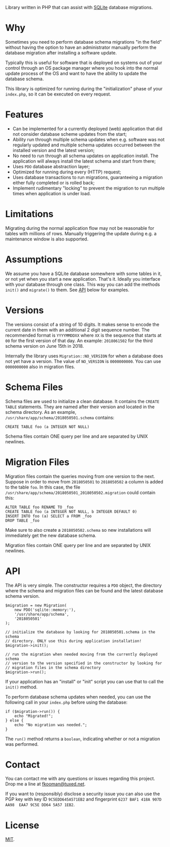 Library written in PHP that can assist with 
[SQLite](https://www.sqlite.org/index.html) database migrations.

# Why

Sometimes you need to perform database schema migrations "in the field" without
having the option to have an administrator manually perform the database 
migration after installing a software update.

Typically this is useful for software that is deployed on systems out of your
control through an OS package manager where you hook into the normal update 
process of the OS and want to have the ability to update the database schema.

This library is optimized for running during the "initialization" phase of your
`index.php`, so it can be executed on every request.

# Features

* Can be implemented for a currently deployed (web) application that did not 
  consider database scheme updates from the start;
* Ability run through multiple schema updates when e.g. software was not 
  regularly updated and multiple schema updates occurred between the installed 
  version and the latest version;
* No need to run through all schema updates on application install. The 
  application will always install the latest schema and start from there;
* Uses `PDO` database abstraction layer;
* Optimized for running during every (HTTP) request;
* Uses database transactions to run migrations, guaranteeing a migration either
  fully completed or is rolled back;
* Implement rudimentary "locking" to prevent the migration to run multiple 
  times when application is under load.

# Limitations

Migrating during the normal application flow may not be reasonable for tables
with millions of rows. Manually triggering the update during e.g. a maintenance 
window is also supported.

# Assumptions

We assume you have a SQLite database somewhere with some tables in it, or not 
yet when you start a new application. That's it. Ideally you interface with 
your database through one class. This way you can add the methods `init()` and 
`migrate()` to them. See [API](#api) below for examples.

# Versions

The versions consist of a string of 10 digits. It makes sense to encode the 
current date in them with an additional 2 digit sequence number. The 
recommended format is `YYYYMMDDXX` where `XX` is the sequence that starts at 
`00` for the first version of that day. An example: `2018061502` for the 
third schema version on June 15th in 2018.

Internally the library uses `Migration::NO_VERSION` for when a database does 
not yet have a version. The value of `NO_VERSION` is `0000000000`. You can 
use `0000000000` also in migration files.

# Schema Files

Schema files are used to initialize a clean database. It contains the 
`CREATE TABLE` statements. They are named after their version and located in 
the schema directory. As an example, `/usr/share/app/schema/2018050501.schema` 
contains:

    CREATE TABLE foo (a INTEGER NOT NULL)

Schema files contain ONE query per line and are separated by UNIX newlines.

# Migration Files

Migration files contain the queries moving from one version to the next. 
Suppose in order to move from `2018050501` to `2018050502` a column is added
to the table `foo`. In this case, the file 
`/usr/share/app/schema/2018050501_2018050502.migration` could contain this:

    ALTER TABLE foo RENAME TO _foo
    CREATE TABLE foo (a INTEGER NOT NULL, b INTEGER DEFAULT 0)
    INSERT INTO foo (a) SELECT a FROM _foo
    DROP TABLE _foo

Make sure to also create a `2018050502.schema` so new installations will 
immediately get the new database schema.

Migration files contain ONE query per line and are separated by UNIX newlines.

# API

The API is very simple. The constructor requires a `PDO` object, the directory
where the schema and migration files can be found and the latest database
schema version.

    $migration = new Migration(
        new PDO('sqlite::memory:'),
        '/usr/share/app/schema',
        '2018050501'
    );

    // initialize the database by looking for 2018050501.schema in the schema
    // directory. ONLY use this during application installation!
    $migration->init();

    // run the migration when needed moving from the currently deployed schema
    // version to the version specified in the constructor by looking for 
    // migration files in the schema directory
    $migration->run();

If your application has an "install" or "init" script you can use that to call
the `init()` method.

To perform database schema updates when needed, you can use the following call
in your `index.php` before using the database:

    if ($migration->run()) {
        echo "Migrated!";
    } else { 
        echo "No migration was needed.";
    }

The `run()` method returns a `boolean`, indicating whether or not a migration 
was performed.

# Contact

You can contact me with any questions or issues regarding this project. Drop
me a line at [fkooman@tuxed.net](mailto:fkooman@tuxed.net).

If you want to (responsibly) disclose a security issue you can also use the
PGP key with key ID `9C5EDD645A571EB2` and fingerprint
`6237 BAF1 418A 907D AA98  EAA7 9C5E DD64 5A57 1EB2`.

# License

[MIT](LICENSE).
